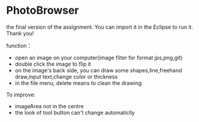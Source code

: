 # PhotoBrowser
the final version of the assignment. You can import it in the Eclipse to run it. Thank you!

function：
- open an image on your computer(image filter for format jps,png,git)
- double click the image to flip it
- on the image's back side, you can draw some shapes,line,freehand draw,input text,change color or thickness
- in the file menu, delete means to clean the drawing

To improve:
- imageArea not in the centre
- the look of tool button can't change automaticlly

